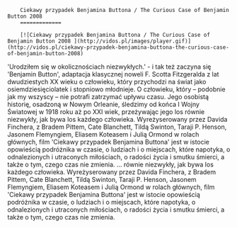 
        Ciekawy przypadek Benjamina Buttona / The Curious Case of Benjamin Button 2008 
        =============
        
        [![Ciekawy przypadek Benjamina Buttona / The Curious Case of Benjamin Button 2008 ](http://vidos.pl/images/player.gif)](http://vidos.pl/ciekawy-przypadek-benjamina-buttona-the-curious-case-of-benjamin-button-2008)
        
        
 'Urodziłem się w okolicznościach niezwykłych.' - i tak też zaczyna się 'Benjamin Button', adaptacja klasycznej noweli F. Scotta Fitzgeralda z lat dwudziestych XX wieku o człowieku, który przychodzi na świat jako osiemdziesięciolatek i stopniowo młodnieje. O człowieku, który – podobnie jak my wszyscy – nie potrafi zatrzymać upływu czasu. Jego osobistą historię, osadzoną w Nowym Orleanie, śledzimy od końca I Wojny Światowej w 1918 roku aż po XXI wiek, przeżywając jego los równie niezwykły, jak bywa los każdego człowieka. Wyreżyserowany przez Davida Finchera, z Bradem Pittem, Cate Blanchett, Tildą Swinton, Taraji P. Henson, Jasonem Flemyngiem, Eliasem Koteasem i Julią Ormond w rolach głównych, film 'Ciekawy przypadek Benjamina Buttona' jest w istocie opowieścią podróżnika w czasie, o ludziach i o miejscach, które napotyka, o odnalezionych i utraconych miłościach, o radości życia i smutku śmierci, a także o tym, czego czas nie zmienia.  ... równie niezwykły, jak bywa los każdego człowieka. Wyreżyserowany przez Davida Finchera, z Bradem Pittem, Cate Blanchett, Tildą Swinton, Taraji P. Henson, Jasonem Flemyngiem, Eliasem Koteasem i Julią Ormond w rolach głównych, film 'Ciekawy przypadek Benjamina Buttona' jest w istocie opowieścią podróżnika w czasie, o ludziach i o miejscach, które napotyka, o odnalezionych i utraconych miłościach, o radości życia i smutku śmierci, a także o tym, czego czas nie zmienia.
    